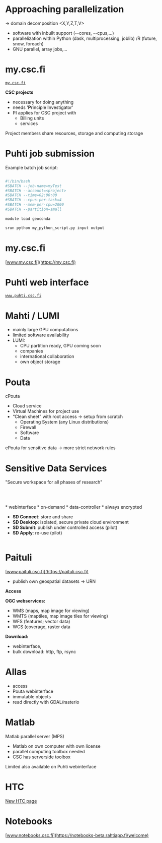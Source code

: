 # Approaching parallelization

-> domain decomposition <X,Y,Z,T,V>

* software with inbuilt support (--cores, --cpus,...)
* parallelization within Python (dask, multiprocessing, joblib) /R (future, snow, foreach)
* GNU parallel, array jobs,...


# my.csc.fi

[`my.csc.fi`](https://my.csc.fi)

**CSC projects**

* necessary for doing anything
* needs '**P**rinciple **I**nvestigator'
* PI applies for CSC project with
    * Billing units
    * services
  
Project members share resources, storage and computing storage


# Puhti job submission

Example batch job script:

```bash

#!/bin/bash 
#SBATCH --job-name=myTest 
#SBATCH --account=<project> 
#SBATCH --time=02:00:00
#SBATCH --cpus-per-task=4 
#SBATCH --mem-per-cpu=2000 
#SBATCH --partition=small
 
module load geoconda

srun python my_python_script.py input output

```

# my.csc.fi

[www.my.csc.fi](https://my.csc.fi)

# Puhti web interface

[`www.puhti.csc.fi`](https://puhti.csc.fi)


# Mahti / LUMI

* mainly large GPU computations
* limited software availability
* LUMI: 
  * CPU partition ready, GPU coming soon
  * companies
  * international collaboration
  * own object storage

# Pouta

cPouta

* Cloud service
* Virtual Machines for project use
* “Clean sheet” with root access
→ setup from scratch
  * Operating System (any Linux distributions)
  * Firewall
  * Software
  * Data

ePouta for sensitive data → more strict network rules

# Sensitive Data Services


"Secure workspace for all phases of research"

<br></br>

<div class="column">
* webinterface 
* on-demand
* data-controller
* always encrypted
</div>

<div class="column">

* **SD Connect**: store and share 
* **SD Desktop**: isolated, secure private cloud environment 
* **SD Submit**: publish under controlled access (pilot)
* **SD Apply**: re-use (pilot)

</div>

# Paituli

[www.paituli.csc.fi](https://paituli.csc.fi)

* publish own geospatial datasets -> URN

**Access**

**OGC webservices:**

* WMS (maps, map image for viewing)
* WMTS (maptiles, map image tiles for viewing)
* WFS (features; vector data)
* WCS (coverage, raster data

**Download:**

* webinterface,
* bulk download: http, ftp, rsync

# Allas

* access
* Pouta webinterface
* immutable objects
* read directly with GDAL/rasterio

# Matlab

Matlab parallel server (MPS)
* Matlab on own computer with own license
* parallel computing toolbox needed
* CSC has serverside toolbox

Limited also available on Puhti webinterface

# HTC

[New HTC page](https://csc-guide-preview.rahtiapp.fi/origin/throughput-rework/computing/running/throughput/)

# Notebooks

[www.notebooks.csc.fi](https://notebooks-beta.rahtiapp.fi/welcome)